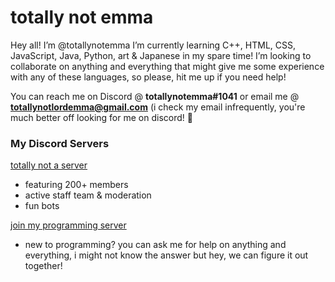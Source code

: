 # totally not emma

Hey all! I’m @totallynotemma I’m currently learning C++, HTML, CSS, JavaScript, Java, Python, art & Japanese in my spare time! I’m looking to collaborate on anything and everything that might give me some experience with any of these languages, so please, hit me up if you need help!

You can reach me on Discord @ **totallynotemma#1041** or email me @ **totallynotlordemma@gmail.com** (i check my email infrequently, you're much better off looking for me on discord! 💞

### My Discord Servers

[totally not a server](https://discord.gg/5GRqWYjyEf) 
- featuring 200+ members
- active staff team & moderation
- fun bots


[join my programming server](https://discord.gg/76nKbj5VP5)
- new to programming? you can ask me for help on anything and everything, i might not know the answer but hey, we can figure it out together!
